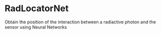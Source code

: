 # RadLocatorNet
Obtain the position of the interaction between a radiactive photon and the sensor using Neural Networks

